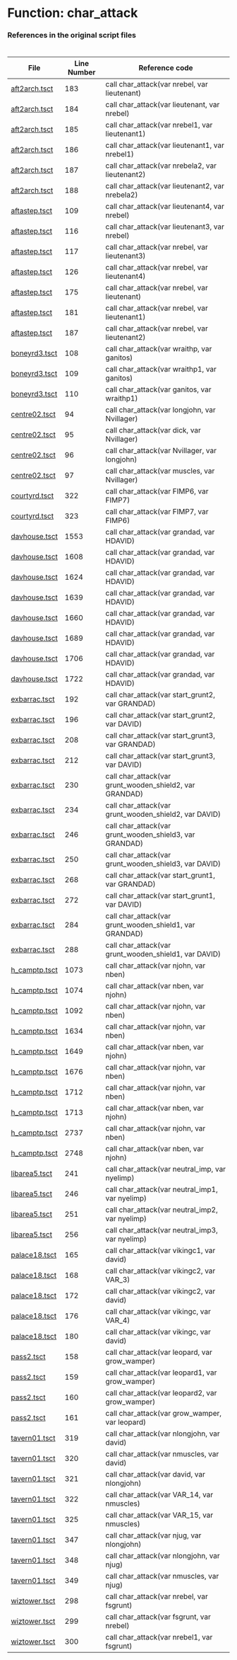 # Function: char_attack
### References in the original script files

#

| File | Line Number | Reference code |
| --- | --- | --- |
| [aft2arch.tsct](../../../out/aft2arch.tsct#L183) | 183 | call char_attack(var nrebel, var lieutenant) |
| [aft2arch.tsct](../../../out/aft2arch.tsct#L184) | 184 | call char_attack(var lieutenant, var nrebel) |
| [aft2arch.tsct](../../../out/aft2arch.tsct#L185) | 185 | call char_attack(var nrebel1, var lieutenant1) |
| [aft2arch.tsct](../../../out/aft2arch.tsct#L186) | 186 | call char_attack(var lieutenant1, var nrebel1) |
| [aft2arch.tsct](../../../out/aft2arch.tsct#L187) | 187 | call char_attack(var nrebela2, var lieutenant2) |
| [aft2arch.tsct](../../../out/aft2arch.tsct#L188) | 188 | call char_attack(var lieutenant2, var nrebela2) |
| [aftastep.tsct](../../../out/aftastep.tsct#L109) | 109 | call char_attack(var lieutenant4, var nrebel) |
| [aftastep.tsct](../../../out/aftastep.tsct#L116) | 116 | call char_attack(var lieutenant3, var nrebel) |
| [aftastep.tsct](../../../out/aftastep.tsct#L117) | 117 | call char_attack(var nrebel, var lieutenant3) |
| [aftastep.tsct](../../../out/aftastep.tsct#L126) | 126 | call char_attack(var nrebel, var lieutenant4) |
| [aftastep.tsct](../../../out/aftastep.tsct#L175) | 175 | call char_attack(var nrebel, var lieutenant) |
| [aftastep.tsct](../../../out/aftastep.tsct#L181) | 181 | call char_attack(var nrebel, var lieutenant1) |
| [aftastep.tsct](../../../out/aftastep.tsct#L187) | 187 | call char_attack(var nrebel, var lieutenant2) |
| [boneyrd3.tsct](../../../out/boneyrd3.tsct#L108) | 108 | call char_attack(var wraithp, var ganitos) |
| [boneyrd3.tsct](../../../out/boneyrd3.tsct#L109) | 109 | call char_attack(var wraithp1, var ganitos) |
| [boneyrd3.tsct](../../../out/boneyrd3.tsct#L110) | 110 | call char_attack(var ganitos, var wraithp1) |
| [centre02.tsct](../../../out/centre02.tsct#L94) | 94 | call char_attack(var longjohn, var Nvillager) |
| [centre02.tsct](../../../out/centre02.tsct#L95) | 95 | call char_attack(var dick, var Nvillager) |
| [centre02.tsct](../../../out/centre02.tsct#L96) | 96 | call char_attack(var Nvillager, var longjohn) |
| [centre02.tsct](../../../out/centre02.tsct#L97) | 97 | call char_attack(var muscles, var Nvillager) |
| [courtyrd.tsct](../../../out/courtyrd.tsct#L322) | 322 | call char_attack(var FIMP6, var FIMP7) |
| [courtyrd.tsct](../../../out/courtyrd.tsct#L323) | 323 | call char_attack(var FIMP7, var FIMP6) |
| [davhouse.tsct](../../../out/davhouse.tsct#L1553) | 1553 | call char_attack(var grandad, var HDAVID) |
| [davhouse.tsct](../../../out/davhouse.tsct#L1608) | 1608 | call char_attack(var grandad, var HDAVID) |
| [davhouse.tsct](../../../out/davhouse.tsct#L1624) | 1624 | call char_attack(var grandad, var HDAVID) |
| [davhouse.tsct](../../../out/davhouse.tsct#L1639) | 1639 | call char_attack(var grandad, var HDAVID) |
| [davhouse.tsct](../../../out/davhouse.tsct#L1660) | 1660 | call char_attack(var grandad, var HDAVID) |
| [davhouse.tsct](../../../out/davhouse.tsct#L1689) | 1689 | call char_attack(var grandad, var HDAVID) |
| [davhouse.tsct](../../../out/davhouse.tsct#L1706) | 1706 | call char_attack(var grandad, var HDAVID) |
| [davhouse.tsct](../../../out/davhouse.tsct#L1722) | 1722 | call char_attack(var grandad, var HDAVID) |
| [exbarrac.tsct](../../../out/exbarrac.tsct#L192) | 192 | call char_attack(var start_grunt2, var GRANDAD) |
| [exbarrac.tsct](../../../out/exbarrac.tsct#L196) | 196 | call char_attack(var start_grunt2, var DAVID) |
| [exbarrac.tsct](../../../out/exbarrac.tsct#L208) | 208 | call char_attack(var start_grunt3, var GRANDAD) |
| [exbarrac.tsct](../../../out/exbarrac.tsct#L212) | 212 | call char_attack(var start_grunt3, var DAVID) |
| [exbarrac.tsct](../../../out/exbarrac.tsct#L230) | 230 | call char_attack(var grunt_wooden_shield2, var GRANDAD) |
| [exbarrac.tsct](../../../out/exbarrac.tsct#L234) | 234 | call char_attack(var grunt_wooden_shield2, var DAVID) |
| [exbarrac.tsct](../../../out/exbarrac.tsct#L246) | 246 | call char_attack(var grunt_wooden_shield3, var GRANDAD) |
| [exbarrac.tsct](../../../out/exbarrac.tsct#L250) | 250 | call char_attack(var grunt_wooden_shield3, var DAVID) |
| [exbarrac.tsct](../../../out/exbarrac.tsct#L268) | 268 | call char_attack(var start_grunt1, var GRANDAD) |
| [exbarrac.tsct](../../../out/exbarrac.tsct#L272) | 272 | call char_attack(var start_grunt1, var DAVID) |
| [exbarrac.tsct](../../../out/exbarrac.tsct#L284) | 284 | call char_attack(var grunt_wooden_shield1, var GRANDAD) |
| [exbarrac.tsct](../../../out/exbarrac.tsct#L288) | 288 | call char_attack(var grunt_wooden_shield1, var DAVID) |
| [h_camptp.tsct](../../../out/h_camptp.tsct#L1073) | 1073 | call char_attack(var njohn, var nben) |
| [h_camptp.tsct](../../../out/h_camptp.tsct#L1074) | 1074 | call char_attack(var nben, var njohn) |
| [h_camptp.tsct](../../../out/h_camptp.tsct#L1092) | 1092 | call char_attack(var njohn, var nben) |
| [h_camptp.tsct](../../../out/h_camptp.tsct#L1634) | 1634 | call char_attack(var njohn, var nben) |
| [h_camptp.tsct](../../../out/h_camptp.tsct#L1649) | 1649 | call char_attack(var nben, var njohn) |
| [h_camptp.tsct](../../../out/h_camptp.tsct#L1676) | 1676 | call char_attack(var njohn, var nben) |
| [h_camptp.tsct](../../../out/h_camptp.tsct#L1712) | 1712 | call char_attack(var njohn, var nben) |
| [h_camptp.tsct](../../../out/h_camptp.tsct#L1713) | 1713 | call char_attack(var nben, var njohn) |
| [h_camptp.tsct](../../../out/h_camptp.tsct#L2737) | 2737 | call char_attack(var njohn, var nben) |
| [h_camptp.tsct](../../../out/h_camptp.tsct#L2748) | 2748 | call char_attack(var nben, var njohn) |
| [libarea5.tsct](../../../out/libarea5.tsct#L241) | 241 | call char_attack(var neutral_imp, var nyelimp) |
| [libarea5.tsct](../../../out/libarea5.tsct#L246) | 246 | call char_attack(var neutral_imp1, var nyelimp) |
| [libarea5.tsct](../../../out/libarea5.tsct#L251) | 251 | call char_attack(var neutral_imp2, var nyelimp) |
| [libarea5.tsct](../../../out/libarea5.tsct#L256) | 256 | call char_attack(var neutral_imp3, var nyelimp) |
| [palace18.tsct](../../../out/palace18.tsct#L165) | 165 | call char_attack(var vikingc1, var david) |
| [palace18.tsct](../../../out/palace18.tsct#L168) | 168 | call char_attack(var vikingc2, var VAR_3) |
| [palace18.tsct](../../../out/palace18.tsct#L172) | 172 | call char_attack(var vikingc2, var david) |
| [palace18.tsct](../../../out/palace18.tsct#L176) | 176 | call char_attack(var vikingc, var VAR_4) |
| [palace18.tsct](../../../out/palace18.tsct#L180) | 180 | call char_attack(var vikingc, var david) |
| [pass2.tsct](../../../out/pass2.tsct#L158) | 158 | call char_attack(var leopard, var grow_wamper) |
| [pass2.tsct](../../../out/pass2.tsct#L159) | 159 | call char_attack(var leopard1, var grow_wamper) |
| [pass2.tsct](../../../out/pass2.tsct#L160) | 160 | call char_attack(var leopard2, var grow_wamper) |
| [pass2.tsct](../../../out/pass2.tsct#L161) | 161 | call char_attack(var grow_wamper, var leopard) |
| [tavern01.tsct](../../../out/tavern01.tsct#L319) | 319 | call char_attack(var nlongjohn, var david) |
| [tavern01.tsct](../../../out/tavern01.tsct#L320) | 320 | call char_attack(var nmuscles, var david) |
| [tavern01.tsct](../../../out/tavern01.tsct#L321) | 321 | call char_attack(var david, var nlongjohn) |
| [tavern01.tsct](../../../out/tavern01.tsct#L322) | 322 | call char_attack(var VAR_14, var nmuscles) |
| [tavern01.tsct](../../../out/tavern01.tsct#L325) | 325 | call char_attack(var VAR_15, var nmuscles) |
| [tavern01.tsct](../../../out/tavern01.tsct#L347) | 347 | call char_attack(var njug, var nlongjohn) |
| [tavern01.tsct](../../../out/tavern01.tsct#L348) | 348 | call char_attack(var nlongjohn, var njug) |
| [tavern01.tsct](../../../out/tavern01.tsct#L349) | 349 | call char_attack(var nmuscles, var njug) |
| [wiztower.tsct](../../../out/wiztower.tsct#L298) | 298 | call char_attack(var nrebel, var fsgrunt) |
| [wiztower.tsct](../../../out/wiztower.tsct#L299) | 299 | call char_attack(var fsgrunt, var nrebel) |
| [wiztower.tsct](../../../out/wiztower.tsct#L300) | 300 | call char_attack(var nrebel1, var fsgrunt) |
